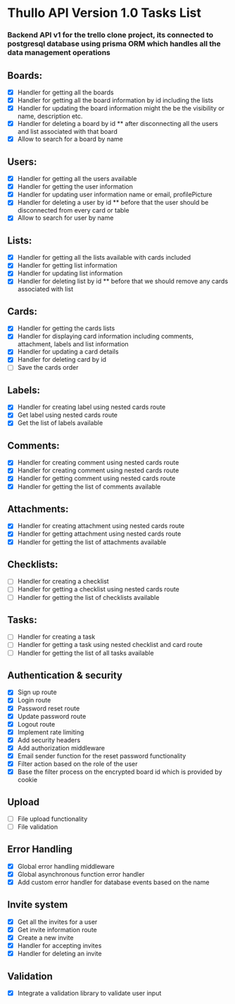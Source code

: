 # Thullo API Version 1.0 Tasks List

### Backend API v1 for the trello clone project, its connected to postgresql database using prisma ORM which handles all the data management operations

## Boards:

- [x] Handler for getting all the boards
- [x] Handler for getting all the board information by id including the lists
- [x] Handler for updating the board information might the be the visibility or name, description etc.
- [x] Handler for deleting a board by id \*\* after disconnecting all the users and list associated with that board
- [x] Allow to search for a board by name

## Users:

- [x] Handler for getting all the users available
- [x] Handler for getting the user information
- [x] Handler for updating user information name or email, profilePicture
- [x] Handler for deleting a user by id \*\* before that the user should be disconnected from every card or table
- [x] Allow to search for user by name

## Lists:

- [x] Handler for getting all the lists available with cards included
- [x] Handler for getting list information
- [x] Handler for updating list information
- [x] Handler for deleting list by id \*\* before that we should remove any cards associated with list

## Cards:

- [x] Handler for getting the cards lists
- [x] Handler for displaying card information including comments, attachment, labels and list information
- [x] Handler for updating a card details
- [x] Handler for deleting card by id
- [ ] Save the cards order

## Labels:

- [x] Handler for creating label using nested cards route
- [x] Get label using nested cards route
- [x] Get the list of labels available

## Comments:

- [x] Handler for creating comment using nested cards route
- [x] Handler for creating comment using nested cards route
- [x] Handler for getting comment using nested cards route
- [x] Handler for getting the list of comments available

## Attachments:

- [x] Handler for creating attachment using nested cards route
- [x] Handler for getting attachment using nested cards route
- [x] Handler for getting the list of attachments available

## Checklists:

- [ ] Handler for creating a checklist
- [ ] Handler for getting a checklist using nested cards route
- [ ] Handler for getting the list of checklists available

## Tasks:

- [ ] Handler for creating a task
- [ ] Handler for getting a task using nested checklist and card route
- [ ] Handler for getting the list of all tasks available

## Authentication & security

- [x] Sign up route
- [x] Login route
- [x] Password reset route
- [x] Update password route
- [x] Logout route
- [x] Implement rate limiting
- [x] Add security headers
- [x] Add authorization middleware
- [x] Email sender function for the reset password functionality
- [x] Filter action based on the role of the user
- [x] Base the filter process on the encrypted board id which is provided by cookie

## Upload

- [ ] File upload functionality
- [ ] File validation

## Error Handling

- [x] Global error handling middleware
- [x] Global asynchronous function error handler
- [x] Add custom error handler for database events based on the name

## Invite system

- [x] Get all the invites for a user
- [x] Get invite information route
- [x] Create a new invite
- [x] Handler for accepting invites
- [x] Handler for deleting an invite

## Validation

- [x] Integrate a validation library to validate user input
